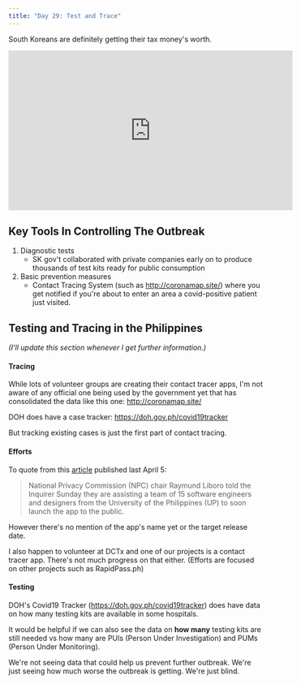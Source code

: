 ```yaml
---
title: "Day 29: Test and Trace"
---
```


South Koreans are definitely getting their tax money's worth.

<iframe width="560" height="315" src="https://www.youtube.com/embed/BE-cA4UK07c" frameborder="0" allow="accelerometer; autoplay; encrypted-media; gyroscope; picture-in-picture" allowfullscreen></iframe>

## Key Tools In Controlling The Outbreak

1. Diagnostic tests
    - SK gov't collaborated with private companies early on to produce thousands of test kits ready for public consumption
2. Basic prevention measures
    - Contact Tracing System (such as http://coronamap.site/) where you get notified if you're about to enter an area a covid-positive patient just visited.

## Testing and Tracing in the Philippines

*(I'll update this section whenever I get further information.)*

#### Tracing

While lots of volunteer groups are creating their contact tracer apps, I'm not aware of any official one being used by the government yet that has consolidated the data like this one: http://coronamap.site/

DOH does have a case tracker: https://doh.gov.ph/covid19tracker

But tracking existing cases is just the first part of contact tracing.

#### Efforts

To quote from this [article](https://technology.inquirer.net/97969/ph-govt-to-launch-contact-tracing-app-for-covid-19-cases) published last April 5:
> National Privacy Commission (NPC) chair Raymund Liboro told the Inquirer Sunday they are assisting a team of 15 software engineers and designers from the University of the Philippines (UP) to soon launch the app to the public.

However there's no mention of the app's name yet or the target release date.

I also happen to volunteer at DCTx and one of our projects is a contact tracer app. There's not much progress on that either. (Efforts are focused on other projects such as RapidPass.ph)

#### Testing

DOH's Covid19 Tracker (https://doh.gov.ph/covid19tracker) does have data on how many testing kits are available in some hospitals.

It would be helpful if we can also see the data on **how many** testing kits are still needed vs how many are PUIs (Person Under Investigation) and PUMs (Person Under Monitoring).

We're not seeing data that could help us prevent further outbreak. We're just seeing how much worse the outbreak is getting. We're just blind.
